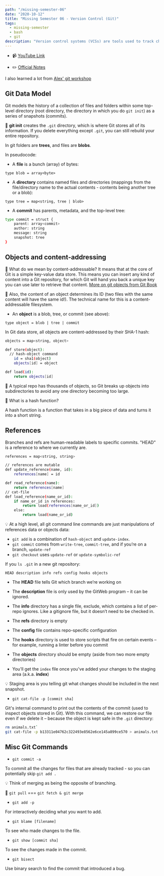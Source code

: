 ```yaml
---
path: "/missing-semester-06"
date: "2020-10-12"
title: "Missing Semester 06 - Version Control (Git)"
tags:
  - missing-semester
  - bash
  - git
description: "Version control systems (VCSs) are tools used to track changes to source code (or other collections of files and folders) 🤓."
---
```


- 📹 [YouTube Link](https://www.youtube.com/watch?v=2sjqTHE0zok&t=1s)

- ✏️ [Official Notes](https://missing.csail.mit.edu/2020/version-control/)

I also learned a lot from [Alex' git workshop](https://alexwlchan.net/a-plumbers-guide-to-git/1-the-git-object-store/)

## Git Data Model

Git models the history of a collection of files and folders within some top-level directory (root directory, the directory in which you do `git init`) as a series of snapshots (commits).

🤔 **git init** creates the `.git` directory, which is where Git stores all of its information. If you delete everything except `.git`, you can still rebuild your entire repository.

In git folders are **trees**, and files are **blobs**.

In pseudocode:

- A **file** is a bunch (array) of bytes:

`type blob = array<byte>`

- A **directory** contains named files and directories (mappings from the file/directory name to the actual contents - contents being another tree or a blob):

`type tree = map<string, tree | blob>`

- A **commit** has parents, metadata, and the top-level tree:

```bash
type commit = struct {
    parent: array<commit>
    author: string
    message: string
    snapshot: tree
}
```

## Objects and content-addressing

🤔 What do we mean by content-addressable? It means that at the core of Git is a simple key-value data store. This means you can insert any kind of content into a Git repository, for which Git will hand you back a unique key you can use later to retrieve that content. [More on git objects from Git Book](https://git-scm.com/book/en/v2/Git-Internals-Git-Objects)

🤔 Also, the content of an object determines its ID (two files with the same content will have the same id!). The technical name for this is a content-addressable filesystem.

- An **object** is a blob, tree, or commit (see above):

`type object = blob | tree | commit`

In Git data store, all objects are content-addressed by their SHA-1 hash:

```bash
objects = map<string, object>

def store(object):
  // hash-object command
    id = sha1(object)
    objects[id] = object

def load(id):
    return objects[id]
```

🤔 A typical repo has thousands of objects, so Git breaks up objects into subdirectories to avoid any one directory becoming too large.

🤔 What is a hash function?

A hash function is a function that takes in a big piece of data and turns it into a short string.

## References

Branches and refs are human-readable labels to specific commits. "HEAD" is a reference to where we currently are.

```bash
references = map<string, string>

// references are mutable
def update_reference(name, id):
    references[name] = id

def read_reference(name):
    return references[name]
// cat-file
def load_reference(name_or_id):
    if name_or_id in references:
        return load(references[name_or_id])
    else:
        return load(name_or_id)
```

💡 At a high level, all git command line commands are just manipulations of references data or objects data:

- `git add` is a combination of `hash-object` and `update-index`.
- `git commit` comes from `write-tree`, `commit-tree`, and if you’re on a branch, `update-ref`
- `git checkout` uses `update-ref` or `update-symbolic-ref`

If you `ls .git` in a new git repository:

`HEAD description info refs config hooks objects`

- The **HEAD** file tells Git which branch we’re working on
- The **description** file is only used by the GitWeb program – it can be ignored.
- The **info** directory has a single file, exclude, which contains a list of per-repo ignores. Like a gitignore file, but it doesn’t need to be checked in.
- The **refs** directory is empty
- The **config** file contains repo-specific configuration
- The **hooks** directory is used to store scripts that fire on certain events – for example, running a linter before you commit
- The **objects** directory should be empty (aside from two more empty directories)

- You'll get the `index` file once you've added your changes to the staging area (a.k.a. **index**)

💡 Staging area is you telling git what changes should be included in the next snapshot.

- `git cat-file -p [commit sha]`

Git's internal command to print out the contents of the commit (used to inspect objects stored in Git). With this command, we can restore our file even if we delete it – because the object is kept safe in the `.git` directory:

```bash
rm animals.txt`
git cat-file -p b13311e04762c322493e8562e6ce145a899ce570 > animals.txt
```

## Misc Git Commands

- `git commit -a`

To commit all the changes for files that are already tracked - so you can potentially skip `git add .`

💡 Think of merging as being the opposite of branching.

🤔 `git pull` === `git fetch & git merge`

- `git add -p`

For interactively deciding what you want to add.

- `git blame [filename]`

To see who made changes to the file.

- `git show [commit sha]`

To see the changes made in the commit.

- `git bisect`

Use binary search to find the commit that introduced a bug.
